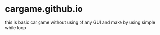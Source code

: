 # cargame.github.io
this is basic car game without using of any GUI and make by using simple while loop

